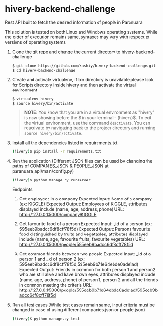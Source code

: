 # hivery-backend-challenge
Rest API built to fetch the desired information of people in Paranuara

This solution is tested on both Linux and Windows operating systems. While the order of execution remains same, syntaxes may vary with respect to versions of operating systems.

1. Clone the git repo and change the current directory to hivery-backend-challenge

    ```sh
    $ git clone https://github.com/sashiy/hivery-backend-challenge.git
    $ cd hivery-backend-challenge
    ```

2. Create and activate virtualenv, if bin directory is unavilable please look for Scripts directory inside hivery and then activate the virtual environment

    ```sh
    $ virtualenv hivery
    $ source hivery/bin/activate
    ```

    > **NOTE**: You know that you are in a virtual environment as "hivery" is now showing before the $ in your terminal - (hivery)$. To exit the virtual environment, use the command `deactivate`. You can reactivate by navigating back to the project directory and running `source hivery/bin/activate`.

3. Install all the dependencies listed in requirements.txt 

    ```sh
    (hivery)$ pip install -r requirements.txt
    ```

4. Run the application (Different JSON files can be used by changing the paths of COMPANIES_JSON & PEOPLE_JSON at paranuara_api/main/config.py)

    ```sh
    (hivery)$ python manage.py runserver
    ```
    
    Endpoints:
    
    1. Get employees in a company
       Expected Input: Name of a company (ex: KIGGLE)
       Expected Output: Employees of KIGGLE, attributes displayed include (name, age, address, phone)
       URL: http://127.0.0.1:5000/company/KIGGLE
    
    2. Get favourite food of a person
       Expected Input: _id of a person (ex: 595eeb9badcc6df8cff78f5d)
       Expected Output: Persons favourite food distinguished by fruits and vegetables, attributes displayed include (name, age, favourite fruits, favourite vegetables)
       URL: http://127.0.0.1:5000/people/595eeb9badcc6df8cff78f5d
      
    3. Get common friends between two people
       Expected Input: _id of a person 1 and _id of person 2 (ex: 595eeb9badcc6df8cff78f5d,595eeb9b71e64ebde0ade1ad)
       Expected Output: Friends in common for both person 1 and person2 who are still alive and have brown eyes, attributes displayed include (name, age, address, phone) of person 1, person 2 and all the friends in common meeting the criteria
       URL: http://127.0.0.1:5000/people/595eeb9b71e64ebde0ade1ad/595eeb9badcc6df8cff78f5d

    
    
5. Run all test cases (While test cases remain same, input criteria must be changed in case of using different companies.json or people.json)

    ```sh
    (hivery)$ python manage.py test
    ```


    ```
 
    
